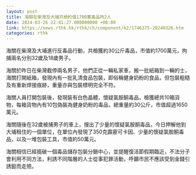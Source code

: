 ```yaml
---
layout: post
title: 海關在柴灣及大埔共檢約值1700萬毒品拘2人
date: 2024-03-26 22:41:27.000000000 +08:00
link: https://news.rthk.hk/rthk/ch/component/k2/1746375-20240326.htm
categories: rthk
---
```


海關在柴灣及大埔進行反毒品行動，共檢獲約30公斤毒品，市值約1700萬元，拘捕兩名分別32歲及18歲男子。

海關於昨日在柴灣截停兩名男子，他們正從一輛私家車，搬一批紙箱到一輛的士，海關打開紙箱，發現內有一批乳清食品包裝，即俗稱健身奶粉的食品，但包裝粗糙及有重新焊接痕跡，重量亦與包裝標明完全不符。

海關人員打開包裝後，發現裝有白色晶體，懷疑氯胺酮毒品，檢獲總共10箱貨物，每箱貨物內有10包偽裝為健身奶粉的毒品，總重量約30公斤，市值超過1650萬元。

海關隨後在32歲被捕男子的車上，搜出了少量的懷疑氯胺酮毒品，今日押解他到大埔租住的一個單位，在單位內發現了350克霹靂可卡因、少量的懷疑氯胺酮毒品，以及一堆包裝工具，市值約50萬元。

海關相信已經搗破一個毒品儲存包裝分銷中心，並提醒復活節假期臨近，不法分子會利用不同方法，利誘不同階層的人士從事犯罪活動，呼籲市民不應該受到金錢引誘鋌而走險。
